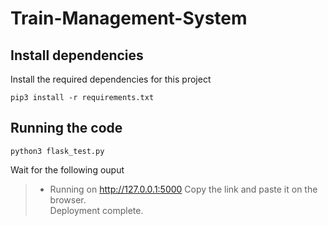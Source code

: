 # Train-Management-System
## Install dependencies
Install the required dependencies for this project   
```
pip3 install -r requirements.txt
```
## Running the code
```
python3 flask_test.py
```
Wait for the following ouput   
> * Running on http://127.0.0.1:5000
Copy the link and paste it on the browser.   
Deployment complete.
